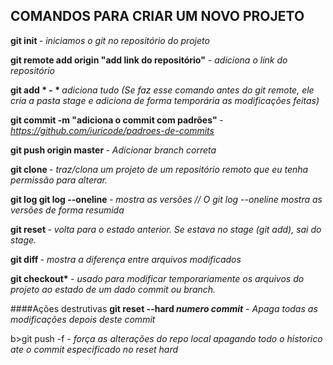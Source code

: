 ## COMANDOS PARA CRIAR UM NOVO PROJETO

<b>git init </b>
<i>- iniciamos o git no repositório do projeto </i>

<b>git remote add origin "add link do repositório"</b>
<i>- adiciona o link do repositório</i>

<b>git add * - * </b>
<i>adiciona tudo (Se faz esse comando antes do git remote, ele cria a pasta stage e adiciona de forma temporária as modificações feitas)</i>

<b>git commit -m "adiciona o commit com padrões" </b>
<i>- https://github.com/iuricode/padroes-de-commits</i>

<b>git push origin master </b>
<i>- Adicionar branch correta</i>

<b>git clone </b>
<i>- traz/clona um projeto de um repositório remoto que eu tenha permissão para alterar.</i>

<b>git log </b>
<b>git log --oneline </b>
<i>- mostra as versões // O git log --oneline mostra as versões de forma resumida</i>

<b>git reset </b>
<i>- volta para o estado anterior. Se estava no stage (git add), sai do stage.</i>

<b>git diff </b>
<i>- mostra a diferença entre arquivos modificados</i>

<b>git checkout* </b>
<i>- usado para modificar temporariamente os arquivos do projeto ao estado de um dado commit ou branch.</i>

####Ações destrutivas
<b>git reset --hard *numero commit*</b>
<i>- Apaga todas as modificações depois deste commit</i>

b>git push -f</b>
<i>- força as alterações do repo local apagando todo o historico ate o commit especificado no reset hard</i>